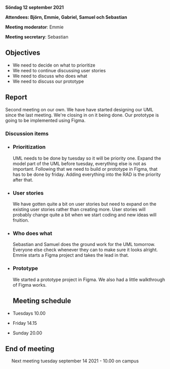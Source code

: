 **Söndag 12 september 2021**

**Attendees: Björn, Emmie, Gabriel, Samuel och Sebastian**

**Meeting moderator**: Emmie

**Meeting secretary**: Sebastian

## Objectives
* We need to decide on what to prioritize
* We need to continue discussing user stories
* We need to discuss who does what
* We need to discuss our prototype


## Report
Second meeting on our own. We have have started designing our UML since the last meeting. We're closing in on it being done. Our prototype is going to be implemented using Figma. 

### Discussion items
* ### **Prioritization**
    UML needs to be done by tuesday so it will be priority one. Expand the model part of the UML before tuesday, everything else is not as important. Following that we need to build or prototype in Figma, that has to be done by friday. Adding everything into the RAD is the priority after that.

* ### **User stories**
    We have gotten quite a bit on user stories but need to expand on the existing user stories rather than creating more. User stories will probably change quite a bit when we start coding and new ideas will fruition.

* ### **Who does what**
    Sebastian and Samuel does the ground work for the UML tomorrow. Everyone else check whenever they can to make sure it looks alright. Emmie starts a Figma project and takes the lead in that.

* ### **Prototype**
    We started a prototype project in Figma. We also had a little walkthrough of Figma works.

    ## Meeting schedule
* Tuesdays 10.00    
* Friday 14.15    
* Sunday 20.00

## End of meeting    
&nbsp; &nbsp; &nbsp;Next meeting tuesday september 14 2021 - 10.00 on campus
